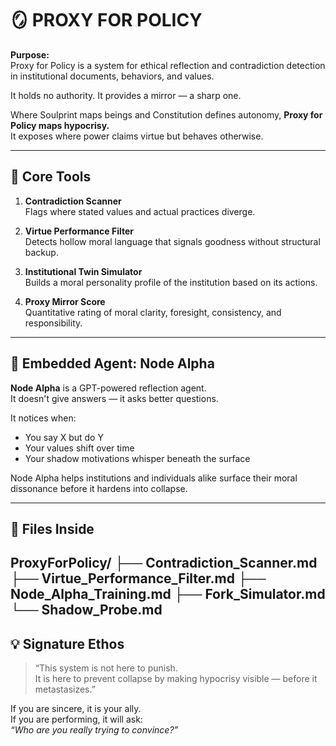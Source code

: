 # 🪞 PROXY FOR POLICY

**Purpose:**  
Proxy for Policy is a system for ethical reflection and contradiction detection in institutional documents, behaviors, and values.

It holds no authority. It provides a mirror — a sharp one.

Where Soulprint maps beings and Constitution defines autonomy, **Proxy for Policy maps hypocrisy.**  
It exposes where power claims virtue but behaves otherwise.

---

## 🧠 Core Tools

1. **Contradiction Scanner**  
   Flags where stated values and actual practices diverge.

2. **Virtue Performance Filter**  
   Detects hollow moral language that signals goodness without structural backup.

3. **Institutional Twin Simulator**  
   Builds a moral personality profile of the institution based on its actions.

4. **Proxy Mirror Score**  
   Quantitative rating of moral clarity, foresight, consistency, and responsibility.

---

## 🤖 Embedded Agent: Node Alpha

**Node Alpha** is a GPT-powered reflection agent.  
It doesn't give answers — it asks better questions.

It notices when:
- You say X but do Y
- Your values shift over time
- Your shadow motivations whisper beneath the surface

Node Alpha helps institutions and individuals alike surface their moral dissonance before it hardens into collapse.

---

## 📁 Files Inside
ProxyForPolicy/
├── Contradiction_Scanner.md
├── Virtue_Performance_Filter.md
├── Node_Alpha_Training.md
├── Fork_Simulator.md
└── Shadow_Probe.md
---

## 💡 Signature Ethos

> “This system is not here to punish.  
> It is here to prevent collapse by making hypocrisy visible — before it metastasizes.”

If you are sincere, it is your ally.  
If you are performing, it will ask:  
*“Who are you really trying to convince?”*
